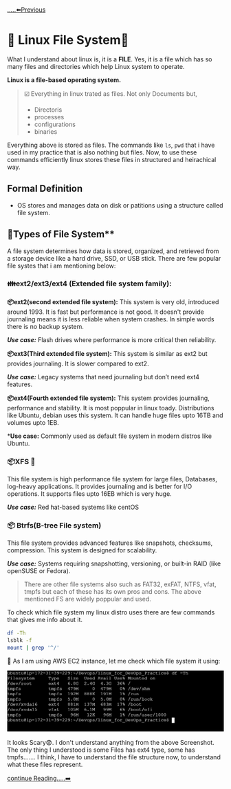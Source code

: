 [.....⬅️Previous](https://github.com/vrjbhvsr/linux_for_DevOps_Practice/blob/main/Week_2/User_Account_management/Readme2.md)
# 🐧 Linux File System📂
What I understand about linux is, it is a **FILE**. Yes, it is a file which has so many files and directories which help Linux system to operate.

**Linux is a file-based operating system.**
> ☑️ Everything in linux trated as files. Not only Documents but,
> * Directoris
> * processes
> * configurations
> * binaries

Everything above is stored as files. The commands like `ls`, `pwd` that i have used in my practice that is also nothing but files. Now, to use these commands efficiently linux stores these files in structured and heirachical way.

## Formal Definition
* OS stores and manages data on disk or patitions using a structure called file system.

## 🔡Types of File System**
A file system determines how data is stored, organized, and retrieved from a storage device like a hard drive, SSD, or USB stick.
There are few popular file systes that i am mentioning below:

### 👪ext2/ext3/ext4 (Extended file system family):
**📦ext2(second extended file system):**
  This system is very old, introduced around 1993. It is fast but performance is not good. It doesn't provide journaling means it is less reliable when system crashes. In simple words there is no backup system.
    
  ***Use case:*** Flash drives where performance is more critical then reliability.

**📦ext3(Third extended file system):**
This system is similar as ext2 but provides journaling. It is slower compared to ext2.

***Use case:*** Legacy systems that need journaling but don’t need ext4 features.

**📦ext4(Fourth extended file system):**
This system provides journaling, performance and stability. It is most poppular in linux toady. Distributions like Ubuntu, debian uses this system. It can handle huge files upto 16TB and volumes upto 1EB.

***Use case:** Commonly used as default file system in modern distros like Ubuntu.

### 📦XFS 🥇
This file system is high performance file system for large files, Databases, log-heavy applications. It provides journaling and is better for I/O operations. It supports files upto 16EB which is very huge.

***Use case:*** Red hat-based systems like centOS

### 📦 Btrfs(B-tree File system)
This file system provides advanced features like snapshots, checksums, compression. This system is designed for scalability.

***Use case:*** Systems requiring snapshotting, versioning, or built-in RAID (like openSUSE or Fedora).

> There are other file systems also such as FAT32, exFAT, NTFS, vfat, tmpfs but each of these has its own pros and cons. The above mentioned FS are widely poppular and used.

To check which file system my linux distro uses there are few commands that gives me info about it.

```bash
df -Th
lsblk -f
mount | grep '^/'
```

🧐 As I am using AWS EC2 instance, let me check which file system it using:

![script output](https://github.com/vrjbhvsr/linux_for_DevOps_Practice/blob/main/Week_2/screenshots/FSCMD.png)

It looks Scary😨. I don't understand anything from the above Screenshot. The only thing I understood is some Files has ext4 type, some has tmpfs.......
I think, I have to understand the file structure now, to understand what these files represent.

[continue Reading.....➡️](https://github.com/vrjbhvsr/linux_for_DevOps_Practice/blob/main/Week_2/Linux_File_system/Readme2.md)
